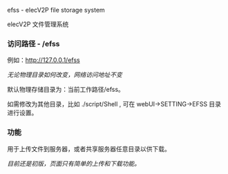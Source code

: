 efss - elecV2P file storage system

elecV2P 文件管理系统

### 访问路径 - /efss

例如：http://127.0.0.1/efss

*无论物理目录如何改变，网络访问地址不变*

默认物理存储目录为：当前工作路径/efss。

如需修改为其他目录，比如 ./script/Shell , 可在 webUI->SETTING->EFSS 目录 进行设置。

### 功能

用于上传文件到服务器，或者共享服务器任意目录以供下载。

*目前还是初版，页面只有简单的上传和下载功能。*